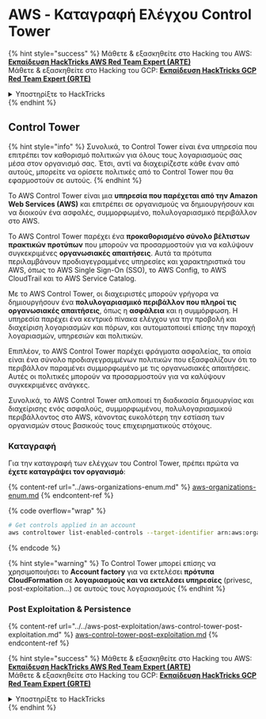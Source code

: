# AWS - Καταγραφή Ελέγχου Control Tower

{% hint style="success" %}
Μάθετε & εξασκηθείτε στο Hacking του AWS:<img src="/.gitbook/assets/image.png" alt="" data-size="line">[**Εκπαίδευση HackTricks AWS Red Team Expert (ARTE)**](https://training.hacktricks.xyz/courses/arte)<img src="/.gitbook/assets/image.png" alt="" data-size="line">\
Μάθετε & εξασκηθείτε στο Hacking του GCP: <img src="/.gitbook/assets/image (2).png" alt="" data-size="line">[**Εκπαίδευση HackTricks GCP Red Team Expert (GRTE)**<img src="/.gitbook/assets/image (2).png" alt="" data-size="line">](https://training.hacktricks.xyz/courses/grte)

<details>

<summary>Υποστηρίξτε το HackTricks</summary>

* Ελέγξτε τα [**σχέδια συνδρομής**](https://github.com/sponsors/carlospolop)!
* **Εγγραφείτε** στη 💬 [**ομάδα Discord**](https://discord.gg/hRep4RUj7f) ή στη [**ομάδα telegram**](https://t.me/peass) ή **ακολουθήστε** μας στο **Twitter** 🐦 [**@hacktricks\_live**](https://twitter.com/hacktricks\_live)**.**
* **Μοιραστείτε κόλπα χάκερ καταθέτοντας PRs** στα αποθετήρια [**HackTricks**](https://github.com/carlospolop/hacktricks) και [**HackTricks Cloud**](https://github.com/carlospolop/hacktricks-cloud).

</details>
{% endhint %}

## Control Tower

{% hint style="info" %}
Συνολικά, το Control Tower είναι ένα υπηρεσία που επιτρέπει τον καθορισμό πολιτικών για όλους τους λογαριασμούς σας μέσα στον οργανισμό σας. Έτσι, αντί να διαχειρίζεστε κάθε έναν από αυτούς, μπορείτε να ορίσετε πολιτικές από το Control Tower που θα εφαρμοστούν σε αυτούς.
{% endhint %}

Το AWS Control Tower είναι μια **υπηρεσία που παρέχεται από την Amazon Web Services (AWS)** και επιτρέπει σε οργανισμούς να δημιουργήσουν και να διοικούν ένα ασφαλές, συμμορφωμένο, πολυλογαριασμικό περιβάλλον στο AWS.

Το AWS Control Tower παρέχει ένα **προκαθορισμένο σύνολο βέλτιστων πρακτικών προτύπων** που μπορούν να προσαρμοστούν για να καλύψουν συγκεκριμένες **οργανωσιακές απαιτήσεις**. Αυτά τα πρότυπα περιλαμβάνουν προδιαγεγραμμένες υπηρεσίες και χαρακτηριστικά του AWS, όπως το AWS Single Sign-On (SSO), το AWS Config, το AWS CloudTrail και το AWS Service Catalog.

Με το AWS Control Tower, οι διαχειριστές μπορούν γρήγορα να δημιουργήσουν ένα **πολυλογαριασμικό περιβάλλον που πληροί τις οργανωσιακές απαιτήσεις**, όπως η **ασφάλεια** και η συμμόρφωση. Η υπηρεσία παρέχει ένα κεντρικό πίνακα ελέγχου για την προβολή και διαχείριση λογαριασμών και πόρων, και αυτοματοποιεί επίσης την παροχή λογαριασμών, υπηρεσιών και πολιτικών.

Επιπλέον, το AWS Control Tower παρέχει φράγματα ασφαλείας, τα οποία είναι ένα σύνολο προδιαγεγραμμένων πολιτικών που εξασφαλίζουν ότι το περιβάλλον παραμένει συμμορφωμένο με τις οργανωσιακές απαιτήσεις. Αυτές οι πολιτικές μπορούν να προσαρμοστούν για να καλύψουν συγκεκριμένες ανάγκες.

Συνολικά, το AWS Control Tower απλοποιεί τη διαδικασία δημιουργίας και διαχείρισης ενός ασφαλούς, συμμορφωμένου, πολυλογαριασμικού περιβάλλοντος στο AWS, κάνοντας ευκολότερη την εστίαση των οργανισμών στους βασικούς τους επιχειρηματικούς στόχους.

### Καταγραφή

Για την καταγραφή των ελέγχων του Control Tower, πρέπει πρώτα να **έχετε καταγράψει τον οργανισμό**:

{% content-ref url="../aws-organizations-enum.md" %}
[aws-organizations-enum.md](../aws-organizations-enum.md)
{% endcontent-ref %}

{% code overflow="wrap" %}
```bash
# Get controls applied in an account
aws controltower list-enabled-controls --target-identifier arn:aws:organizations::<acc_id>:ou/<ou-id>
```
{% endcode %}

{% hint style="warning" %}
Το Control Tower μπορεί επίσης να χρησιμοποιήσει το **Account factory** για να εκτελέσει **πρότυπα CloudFormation** σε **λογαριασμούς και να εκτελέσει υπηρεσίες** (privesc, post-exploitation...) σε αυτούς τους λογαριασμούς
{% endhint %}

### Post Exploitation & Persistence

{% content-ref url="../../aws-post-exploitation/aws-control-tower-post-exploitation.md" %}
[aws-control-tower-post-exploitation.md](../../aws-post-exploitation/aws-control-tower-post-exploitation.md)
{% endcontent-ref %}

{% hint style="success" %}
Μάθετε & εξασκηθείτε στο Hacking του AWS:<img src="/.gitbook/assets/image.png" alt="" data-size="line">[**Εκπαίδευση HackTricks AWS Red Team Expert (ARTE)**](https://training.hacktricks.xyz/courses/arte)<img src="/.gitbook/assets/image.png" alt="" data-size="line">\
Μάθετε & εξασκηθείτε στο Hacking του GCP: <img src="/.gitbook/assets/image (2).png" alt="" data-size="line">[**Εκπαίδευση HackTricks GCP Red Team Expert (GRTE)**<img src="/.gitbook/assets/image (2).png" alt="" data-size="line">](https://training.hacktricks.xyz/courses/grte)

<details>

<summary>Υποστηρίξτε το HackTricks</summary>

* Ελέγξτε τα [**σχέδια συνδρομής**](https://github.com/sponsors/carlospolop)!
* **Εγγραφείτε** 💬 [**στην ομάδα Discord**](https://discord.gg/hRep4RUj7f) ή στην [**ομάδα telegram**](https://t.me/peass) ή **ακολουθήστε** μας στο **Twitter** 🐦 [**@hacktricks\_live**](https://twitter.com/hacktricks\_live)**.**
* **Μοιραστείτε κόλπα χάκινγκ υποβάλλοντας PRs** στα αποθετήρια [**HackTricks**](https://github.com/carlospolop/hacktricks) και [**HackTricks Cloud**](https://github.com/carlospolop/hacktricks-cloud).

</details>
{% endhint %}
